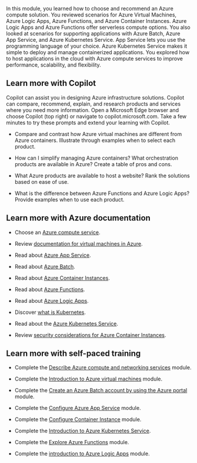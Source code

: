 In this module, you learned how to choose and recommend an Azure compute solution. You reviewed scenarios for Azure Virtual Machines, Azure Logic Apps, Azure Functions, and Azure Container Instances. Azure Logic Apps and Azure Functions offer serverless compute options. You also looked at scenarios for supporting applications with Azure Batch, Azure App Service, and Azure Kubernetes Service. App Service lets you use the programming language of your choice. Azure Kubernetes Service makes it simple to deploy and manage containerized applications. You explored how to host applications in the cloud with Azure compute services to improve performance, scalability, and flexibility.

## Learn more with Copilot

Copilot can assist you in designing Azure infrastructure solutions. Copilot can compare, recommend, explain, and research products and services where you need more information. Open a Microsoft Edge browser and choose Copilot (top right) or navigate to copilot.microsoft.com. Take a few minutes to try these prompts and extend your learning with Copilot. 

- Compare and contrast how Azure virtual machines are different from Azure containers. Illustrate through examples when to select each product. 

- How can I simplify managing Azure containers? What orchestration products are available in Azure? Create a table of pros and cons. 

- What Azure products are available to host a website? Rank the solutions based on ease of use. 

- What is the difference between Azure Functions and Azure Logic Apps? Provide examples when to use each product. 

## Learn more with Azure documentation

- Choose an [Azure compute service](/azure/architecture/guide/technology-choices/compute-decision-tree).

- Review [documentation for virtual machines in Azure](/azure/virtual-machines/).

- Read about [Azure App Service](/azure/app-service/overview).

- Read about [Azure Batch](/azure/batch/batch-technical-overview).

- Read about [Azure Container Instances](/azure/container-instances/container-instances-overview).

- Read about [Azure Functions](/azure/azure-functions/functions-overview).

- Read about [Azure Logic Apps](https://azure.microsoft.com/services/logic-apps/).

- Discover [what is Kubernetes](https://azure.microsoft.com/topic/what-is-kubernetes/).

- Read about the [Azure Kubernetes Service](/azure/aks/intro-kubernetes).

- Review [security considerations for Azure Container Instances](/azure/container-instances/container-instances-image-security).

## Learn more with self-paced training

- Complete the [Describe Azure compute and networking services](/training/modules/describe-azure-compute-networking-services/) module.

- Complete the [Introduction to Azure virtual machines](/training/modules/intro-to-azure-virtual-machines/) module.

- Complete the [Create an Azure Batch account by using the Azure portal](/training/modules/create-batch-account-using-azure-portal/) module. 

- Complete the [Configure Azure App Service](/training/modules/configure-azure-app-services/) module.

- Complete the [Configure Container Instance](/training/modules/configure-azure-container-instances/) module.

- Complete the [Introduction to Azure Kubernetes Service](/training/modules/intro-to-azure-kubernetes-service/).

- Complete the [Explore Azure Functions](/training/modules/explore-azure-functions/) module.

- Complete the [introduction to Azure Logic Apps](/training/modules/intro-to-logic-apps/) module.



